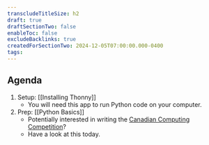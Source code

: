```yaml
---
transcludeTitleSize: h2
draft: true
draftSectionTwo: false
enableToc: false
excludeBacklinks: true
createdForSectionTwo: 2024-12-05T07:00:00.000-0400
tags:
---
```

## Agenda
1. Setup: [[Installing Thonny]]
	- You will need this app to run Python code on your computer.
2. Prep: [[Python Basics]]
	- Potentially interested in writing the [Canadian Computing Competition](https://cemc.uwaterloo.ca/contests/ccc)?
	- Have a look at this today.